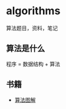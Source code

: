 # algorithms

算法题目，资料，笔记

## 算法是什么

程序 = 数据结构 + 算法

## 书籍

- [算法图解](./books/grokking_algorithms.md)
